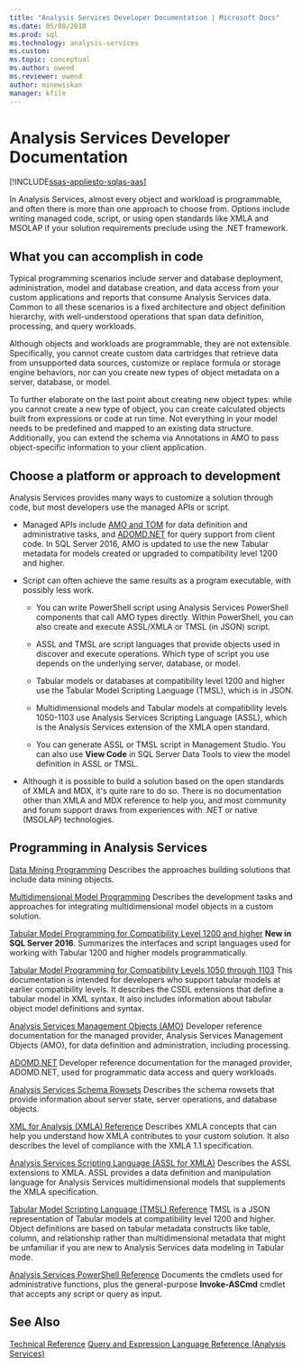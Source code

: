 ```yaml
---
title: "Analysis Services Developer Documentation | Microsoft Docs"
ms.date: 05/08/2018
ms.prod: sql
ms.technology: analysis-services
ms.custom:
ms.topic: conceptual
ms.author: owend
ms.reviewer: owend
author: minewiskan
manager: kfile
---
```

# Analysis Services Developer Documentation
[!INCLUDE[ssas-appliesto-sqlas-aas](../includes/ssas-appliesto-sqlas-aas.md)]

In Analysis Services, almost every object and workload is programmable, and often there is more than one approach to choose from.  Options include writing managed code, script, or using open standards like XMLA and MSOLAP if your solution requirements preclude using the .NET framework.

## What you can accomplish in code
Typical programming scenarios include server and database deployment, administration, model and database creation, and data access from your custom applications and reports that consume Analysis Services data. Common to all these scenarios is a fixed architecture and object definition hierarchy, with well-understood operations that span data definition, processing, and query workloads.

Although objects and workloads are programmable, they are not extensible. Specifically, you cannot create custom data cartridges that retrieve data from unsupported data sources, customize or replace formula or storage engine behaviors, nor can you create new types of object metadata on a server, database, or model.

To further elaborate on the last point about creating new object types: while you cannot create a new type of object, you can create calculated objects built from expressions or code at run time. Not everything in your model needs to be predefined and mapped to an existing data structure. Additionally, you can extend the schema via Annotations in AMO to pass object-specific information to your client application.

## Choose a platform or approach to development
Analysis Services provides many ways to customize a solution through code, but most developers use the managed APIs or script.

- Managed APIs include [AMO and TOM](http://msdn.microsoft.com/library/mt436122.aspx) for data definition and administrative tasks, and [ADOMD.NET](http://msdn.microsoft.com/library/mt465769.aspx) for query support from client code. In SQL Server 2016, AMO is updated to use the new Tabular metadata for models created or upgraded to compatibility level 1200 and higher.

- Script can often achieve the same results as a program executable, with possibly less work.

  - You can write PowerShell script using Analysis Services PowerShell components that call AMO types directly. Within PowerShell, you can also create and execute ASSL/XMLA or TMSL (in JSON) script.

  - ASSL and TMSL are script languages that provide  objects used in discover and execute operations. Which type of script you use depends on the underlying server, database, or model.

  - Tabular models or databases at compatibility level 1200 and higher use the Tabular Model Scripting Language (TMSL), which is in JSON.

  - Multidimensional models and Tabular models at compatibility levels 1050-1103 use Analysis Services Scripting Language (ASSL), which is the Analysis Services extension of the XMLA open standard.

  - You can generate ASSL or TMSL script in Management Studio. You can also use **View Code** in SQL Server Data Tools to view the model definition in ASSL or TMSL.

- Although it is possible to build a solution based on the open standards of XMLA and MDX, it's quite rare to do so. There is no documentation other than XMLA and MDX reference to help you, and most community and forum support draws from experiences with .NET or native (MSOLAP) technologies.

## Programming in Analysis Services
[Data Mining Programming](../analysis-services/data-mining/data-mining-programming.md)
Describes the approaches building solutions that include data mining objects.

[Multidimensional Model Programming](../analysis-services/multidimensional-models/multidimensional-model-programming.md)
Describes the development tasks and approaches for integrating multidimensional model objects in a custom solution.

[Tabular Model Programming for Compatibility Level 1200 and higher](../analysis-services/tabular-model-programming-compatibility-level-1200/tabular-model-programming-for-compatibility-level-1200.md)
**New in SQL Server 2016**.  Summarizes the interfaces and script languages used for working with Tabular 1200 and higher models programmatically.

[Tabular Model Programming for Compatibility Levels 1050 through 1103](../analysis-services/tabular-model-programming-compatibility-levels-1050-1103/tabular-model-programming-for-compatibility-levels-1050-through-1103.md)
This documentation is intended for developers who support tabular models at earlier compatibility levels. It describes the CSDL extensions that define a tabular model in XML syntax. It also includes information about  tabular object model definitions and syntax.

[Analysis Services Management Objects (AMO)](https://msdn.microsoft.com/library/mt436122.aspx)
Developer reference documentation for the managed provider, Analysis Services Management Objects (AMO), for data definition and administration, including processing.

[ADOMD.NET](http://msdn.microsoft.com/library/mt465769.aspx)
Developer reference documentation for the managed provider, ADOMD.NET, used for programmatic data access and query workloads.

[Analysis Services Schema Rowsets](https://docs.microsoft.com/bi-reference/schema-rowsets/analysis-services-schema-rowsets)
Describes the schema rowsets that provide information about server state, server operations, and database objects.

[XML for Analysis  &#40;XMLA&#41; Reference](https://docs.microsoft.com/bi-reference/xmla/xml-for-analysis-xmla-reference)
Describes XMLA concepts that can help you understand how XMLA contributes to your custom solution. It also describes the level of compliance with the XMLA 1.1 specification.

[Analysis Services Scripting Language &#40;ASSL for XMLA&#41;](https://docs.microsoft.com/bi-reference/assl/analysis-services-scripting-language-assl-for-xmla)
Describes the ASSL extensions to XMLA. ASSL provides a data definition and manipulation language for Analysis Services multidimensional models that supplements the XMLA specification.

[Tabular Model Scripting Language &#40;TMSL&#41; Reference](https://docs.microsoft.com/bi-reference/tmsl/tabular-model-scripting-language-tmsl-reference)
TMSL is a JSON representation of Tabular models at compatibility level 1200 and higher. Object definitions are based on tabular metadata constructs like table, column, and relationship rather than multidimensional metadata that might be unfamiliar if you are new to Analysis Services data modeling in Tabular mode.

[Analysis Services PowerShell Reference](../analysis-services/powershell/analysis-services-powershell-reference.md)
Documents the cmdlets used for administrative functions, plus the general-purpose **Invoke-ASCmd** cmdlet that accepts any script or query as input.

## See Also
[Technical Reference](../analysis-services/powershell/analysis-services-powershell-reference.md)
[Query and Expression Language Reference &#40;Analysis Services&#41;](http://msdn.microsoft.com/library/gg492188.aspx)
